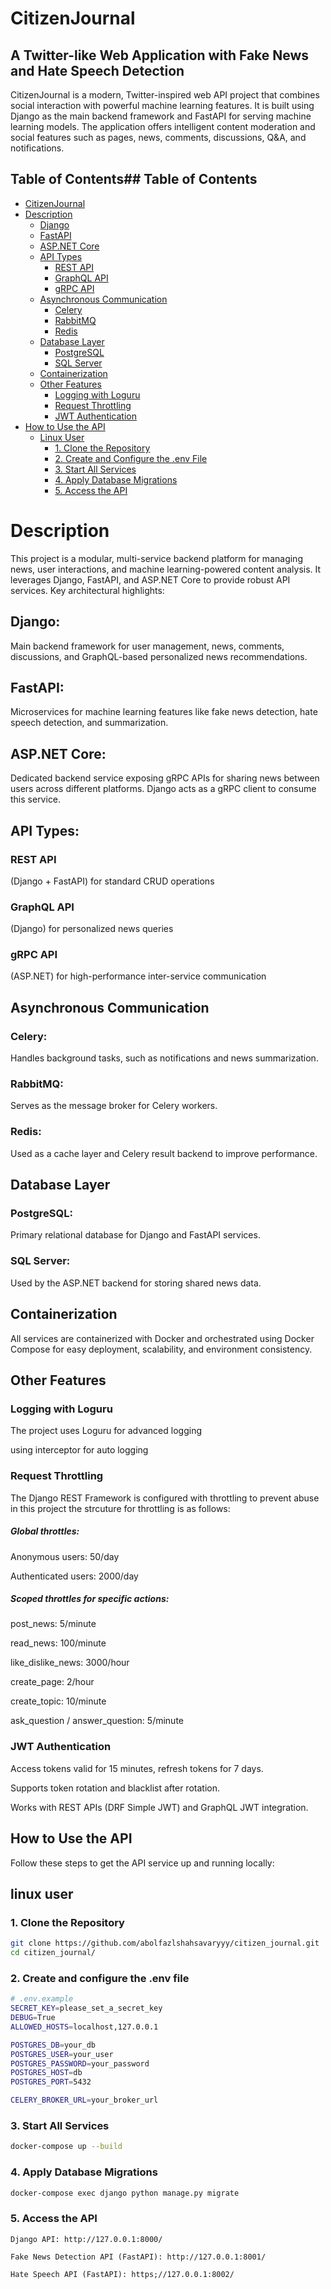 # CitizenJournal
## A Twitter-like Web Application with Fake News and Hate Speech Detection

CitizenJournal is a modern, Twitter-inspired web API project that combines social interaction with powerful machine learning features.
It is built using Django as the main backend framework and FastAPI for serving machine learning models. The application offers intelligent content moderation and social features such as pages, news, comments, discussions, Q&A, and notifications.

## Table of Contents## Table of Contents
- [CitizenJournal](#citizenjournal)
- [Description](#description)
  - [Django](#django)
  - [FastAPI](#fastapi)
  - [ASP.NET Core](#aspnet-core)
  - [API Types](#api-types)
    - [REST API](#rest-api)
    - [GraphQL API](#graphql-api)
    - [gRPC API](#grpc-api)
  - [Asynchronous Communication](#asynchronous-communication)
    - [Celery](#celery)
    - [RabbitMQ](#rabbitmq)
    - [Redis](#redis)
  - [Database Layer](#database-layer)
    - [PostgreSQL](#postgresql)
    - [SQL Server](#sql-server)
  - [Containerization](#containerization)
  - [Other Features](#other-features)
    - [Logging with Loguru](#logging-with-loguru)
    - [Request Throttling](#request-throttling)
    - [JWT Authentication](#jwt-authentication)
- [How to Use the API](#how-to-use-the-api)
  - [Linux User](#linux-user)
    - [1. Clone the Repository](#1-clone-the-repository)
    - [2. Create and Configure the .env File](#2-create-and-configure-the-env-file)
    - [3. Start All Services](#3-start-all-services)
    - [4. Apply Database Migrations](#4-apply-database-migrations)
    - [5. Access the API](#5-access-the-api)



# Description
This project is a modular, multi-service backend platform for managing news, user interactions, and machine learning-powered content analysis. It leverages Django, FastAPI, and ASP.NET Core to provide robust API services. Key architectural highlights:

## Django:
Main backend framework for user management, news, comments, discussions, and GraphQL-based personalized news recommendations.

## FastAPI:
Microservices for machine learning features like fake news detection, hate speech detection, and summarization.

## ASP.NET Core:
Dedicated backend service exposing gRPC APIs for sharing news between users across different platforms. Django acts as a gRPC client to consume this service.

## API Types:

### REST API
(Django + FastAPI) for standard CRUD operations

### GraphQL API
(Django) for personalized news queries

### gRPC API
(ASP.NET) for high-performance inter-service communication

## Asynchronous Communication

### Celery:
Handles background tasks, such as notifications and news summarization.

### RabbitMQ:
Serves as the message broker for Celery workers.

### Redis:
Used as a cache layer and Celery result backend to improve performance.

## Database Layer

### PostgreSQL:
Primary relational database for Django and FastAPI services.

### SQL Server:
Used by the ASP.NET backend for storing shared news data.

## Containerization

All services are containerized with Docker and orchestrated using Docker Compose for easy deployment, scalability, and environment consistency.

## Other Features
### Logging with Loguru
The project uses Loguru for advanced logging

using interceptor for auto logging

### Request Throttling
The Django REST Framework is configured with throttling to prevent abuse
in this project the strcuture for throttling is as follows:
##### Global throttles:

Anonymous users: 50/day

Authenticated users: 2000/day

##### Scoped throttles for specific actions:

post_news: 5/minute

read_news: 100/minute

like_dislike_news: 3000/hour

create_page: 2/hour

create_topic: 10/minute

ask_question / answer_question: 5/minute

### JWT Authentication
Access tokens valid for 15 minutes, refresh tokens for 7 days.

Supports token rotation and blacklist after rotation.

Works with REST APIs (DRF Simple JWT) and GraphQL JWT integration.
## How to Use the API

Follow these steps to get the API service up and running locally:
## linux user

### 1. Clone the Repository

```bash
git clone https://github.com/abolfazlshahsavaryyy/citizen_journal.git
cd citizen_journal/
```


### 2. Create and configure the .env file

```bash
# .env.example
SECRET_KEY=please_set_a_secret_key
DEBUG=True
ALLOWED_HOSTS=localhost,127.0.0.1

POSTGRES_DB=your_db
POSTGRES_USER=your_user
POSTGRES_PASSWORD=your_password
POSTGRES_HOST=db
POSTGRES_PORT=5432

CELERY_BROKER_URL=your_broker_url

```

### 3. Start All Services
```bash
docker-compose up --build

```

### 4. Apply Database Migrations
```bash
docker-compose exec django python manage.py migrate

```


### 5. Access the API

    Django API: http://127.0.0.1:8000/

    Fake News Detection API (FastAPI): http://127.0.0.1:8001/

    Hate Speech API (FastAPI): https;//127.0.0.1:8002/

